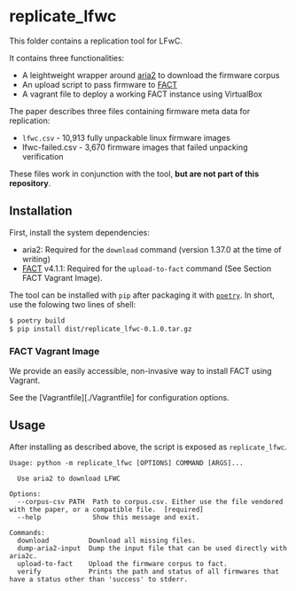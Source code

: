 # replicate\_lfwc

This folder contains a replication tool for LFwC.

It contains three functionalities:
 * A leightweight wrapper around [aria2][aria2] to download the firmware corpus
 * An upload script to pass firmware to [FACT][fact]
 * A vagrant file to deploy a working FACT instance using VirtualBox

The paper describes three files containing firmware meta data for replication:

- `lfwc.csv` - 10,913 fully unpackable linux firmware images
- lfwc-failed.csv - 3,670 firmware images that failed unpacking verification

These files work in conjunction with the tool, **but are not part of this repository**.

## Installation

First, install the system dependencies:

- aria2: Required for the `download` command (version 1.37.0 at the time of writing)
- [FACT][fact] v4.1.1: Required for the `upload-to-fact` command (See Section FACT Vagrant Image).

The tool can be installed with `pip` after packaging it with [`poetry`][poetry].
In short, use the folowing two lines of shell:

```sh
$ poetry build
$ pip install dist/replicate_lfwc-0.1.0.tar.gz
```

### FACT Vagrant Image

We provide an easily accessible, non-invasive way to install FACT using Vagrant.

See the [Vagrantfile][./Vagrantfile] for configuration options.

## Usage
After installing as described above, the script is exposed as
`replicate_lfwc`.
```
Usage: python -m replicate_lfwc [OPTIONS] COMMAND [ARGS]...

  Use aria2 to download LFWC

Options:
  --corpus-csv PATH  Path to corpus.csv. Either use the file vendored with the paper, or a compatible file.  [required]
  --help             Show this message and exit.

Commands:
  download          Download all missing files.
  dump-aria2-input  Dump the input file that can be used directly with aria2c.
  upload-to-fact    Upload the firmware corpus to fact.
  verify            Prints the path and status of all firmwares that have a status other than 'success' to stderr.
```

[aria2]: https://github.com/aria2/aria2
[poetry]: https://python-poetry.org/
[fact]: https://github.com/fkie-cad/FACT_core/
